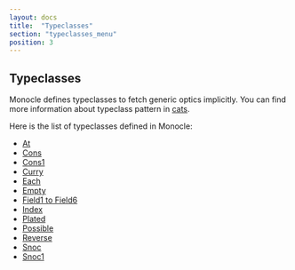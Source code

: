 ```yaml
---
layout: docs
title:  "Typeclasses"
section: "typeclasses_menu"
position: 3
---
```


## Typeclasses

Monocle defines typeclasses to fetch generic optics implicitly. You can find more information about typeclass pattern in
[cats](http://typelevel.org/cats/typeclasses.html).

Here is the list of typeclasses defined in Monocle:

-   [At](typeclasses/at.html)
-   [Cons](typeclasses/cons.html)
-   [Cons1](typeclasses/cons1.html)
-   [Curry](typeclasses/curry.html)
-   [Each](typeclasses/each.html)
-   [Empty](typeclasses/empty.html)
-   [Field1 to Field6](typeclasses/fieldx.html)
-   [Index](typeclasses/index.html)
-   [Plated](typeclasses/plated.html)
-   [Possible](typeclasses/possible.html)
-   [Reverse](typeclasses/reverse.html)
-   [Snoc](typeclasses/snoc.html)
-   [Snoc1](typeclasses/snoc1.html)
